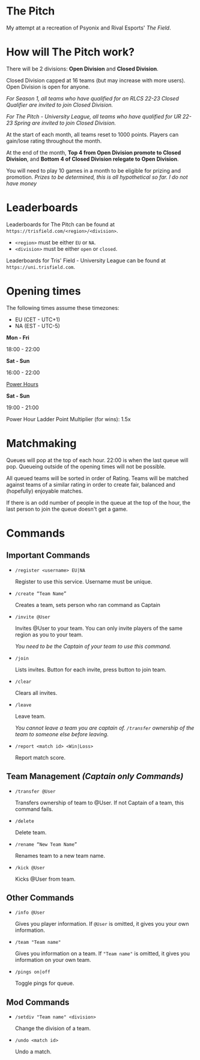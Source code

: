 # The Pitch
My attempt at a recreation of Psyonix and Rival Esports' *The Field*.

# How will The Pitch work?

There will be 2 divisions: **Open Division** and **Closed Division**.

Closed Division capped at 16 teams (but may increase with more users). Open Division is open for anyone.

*For Season 1, all teams who have qualified for an RLCS 22-23 Closed Qualifier are invited to join Closed Division.*

*For The Pitch - University League, all teams who have qualified for UR 22-23 Spring are invited to join Closed Division.*

At the start of each month, all teams reset to 1000 points. Players can gain/lose rating throughout the month. 

At the end of the month, **Top 4 from Open Division promote to Closed Division**, and **Bottom 4 of Closed Division relegate to Open Division**.

You will need to play 10 games in a month to be eligible for prizing and promotion. *Prizes to be determined, this is all hypothetical so far. I do not have money*

# Leaderboards

Leaderboards for The Pitch can be found at `https://trisfield.com/<region>/<division>`.

- `<region>` must be either `EU` or `NA`.
- `<division>` must be either `open` or `closed`.

Leaderboards for Tris' Field - University League can be found at `https://uni.trisfield.com`.

# Opening times

The following times assume these timezones:
 - EU (CET - UTC+1)
 - NA (EST - UTC-5)

**Mon - Fri**

18:00 - 22:00

**Sat - Sun**

16:00 - 22:00

<ins>Power Hours

**Sat - Sun** 

19:00 - 21:00

Power Hour Ladder Point Multiplier (for wins): 1.5x

# Matchmaking


Queues will pop at the top of each hour. 22:00 is when the last queue will pop. Queueing outside of the opening times will not be possible.

All queued teams will be sorted in order of Rating. Teams will be matched against teams of a similar rating in order to create fair, balanced and (hopefully) enjoyable matches.

If there is an odd number of people in the queue at the top of the hour, the last person to join the queue doesn't get a game.

# Commands

## Important Commands
- `/register <username> EU|NA`

  Register to use this service. Username must be unique.

- `/create “Team Name”`

    Creates a team, sets person who ran command as Captain

- `/invite @User`
	
    Invites @User to your team. You can only invite players of the same region as you to your team.

    *You need to be the Captain of your team to use this command.*

- `/join`
	
    Lists invites. Button for each invite, press button to join team.

- `/clear`

    Clears all invites.

- `/leave`

    Leave team.

    *You cannot leave a team you are captain of. `/transfer` ownership of the team to someone else before leaving.*


- `/report <match id> <Win|Loss>`
	
    Report match score. 

## Team Management *(Captain only Commands)*
- `/transfer @User`

    Transfers ownership of team to @User. If not Captain of a team, this command fails.

- `/delete`

    Delete team.

- `/rename “New Team Name”`
	
    Renames team to a new team name. 
   
- `/kick @User`

    Kicks @User from team. 
    
## Other Commands

- `/info @User`

    Gives you player information. If `@User` is omitted, it gives you your own information. 

- `/team "Team name"`

    Gives you information on a team. If `"Team name"` is omitted, it gives you information on your own team. 

- `/pings on|off`

    Toggle pings for queue.

## Mod Commands

- `/setdiv "Team name" <division>`

    Change the division of a team.

- `/undo <match id>`

    Undo a match.
